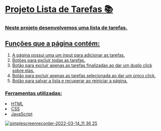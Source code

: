 <h1><a href='https://lucasdacunhamoreti.github.io/MyProjects/sd-020-b-project-todo-list':> Projeto Lista de Tarefas 📚</h1>

<h3>Neste projeto desenvolvemos uma lista de tarefas. </h3>

<h2>Funções que a página contém:</h2>
<ol>
  <li>A página possui uma um input para adicionar as tarefas.</li>
  <li>Botões para excluir todas as tarefas.</li>
  <li>Botão para excluir apenas as tarefas finalizadas ao dar um duplo click sobre elas.</li>
  <li>Botão para excluir apenas as tarefas selecionada ao dar um único click.</li>
  <li>Botão para salvar a lista e recuperar ao reiniciar a página.</li>
</ol>

<h3>Ferramentas utilizadas:</h3>
<li>HTML</li>
<li>CSS</li>
<li>JavaScript</li>

![simplescreenrecorder-2022-03-14_11 36 25](https://user-images.githubusercontent.com/47389261/158195014-00e07b7f-07be-4025-ad22-c0c9004a760d.gif)
